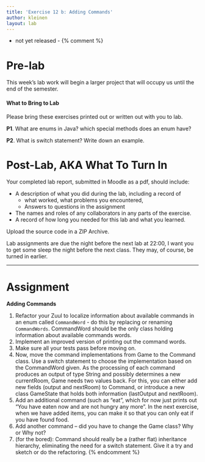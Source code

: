 ```yaml
---
title: 'Exercise 12 b: Adding Commands'
author: kleinen
layout: lab
---
```

- not yet released -
{% comment %}
# Pre-lab

This week&#8217;s lab work will begin a larger project that will occupy us until the end of the semester.

#### What to Bring to Lab

Please bring these exercises printed out or written out with you to lab.

**P1**. What are enums in Java? which special methods does an enum have?

**P2**. What is switch statement? Write down an example.

# Post-Lab, AKA  What To Turn In

Your completed lab report, submitted in Moodle as a pdf,
should include:

*   A description of what you did during the lab, including a record of
    * what worked, what problems you encountered,
    * Answers to questions in the assignment
*   The names and roles of any collaborators in any parts of the exercise.
*   A record of how long you needed for this lab and what you learned.

Upload the source code in a ZIP Archive.

Lab assignments are due the night before the next lab at 22:00, I want you to get some sleep the night before the next class. They may, of course, be turned
in earlier.

* * *

# Assignment

**Adding Commands**

1. Refactor your Zuul to localize information about available commands in an enum called `CommandWord` - do this by replacing or renaming `CommandWords`.
   CommandWord should be the only class holding information about available commands words.
2. Implement an improved version of printing out the command words.
3. Make sure all your tests pass before moving on.
4. Now, move the command implementations from Game to the Command class. Use a switch statement to choose the implementation based on the CommandWord given. As the processing of each command produces an output of type String and possibly determines a new currentRoom, Game needs two values back. For this, you can either add new fields (output and nextRoom) to Command, or introduce a new class GameState that holds both information (lastOutput and nextRoom).
5. Add an additional command (such as &#8220;eat&#8221;, which for now just prints out &#8220;You have eaten now and are not hungry any more&#8221;. In the next exercise, when we have added items, you can make it so that you can only eat if you have found food.
6. Add another command &#8211; did you have to change the Game class? Why or Why not?
7. (for the bored): Command should really be a (rather flat) inheritance hierarchy, eliminating the need for a switch statement. Give it a try and sketch or do the refactoring.
{% endcomment %}
